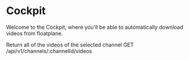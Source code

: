 # Cockpit
Welcome to the Cockpit, where you'll be able to automatically download videos from floatplane.

Return all of the videos of the selected channel
GET /api/v1/channels/:channelId/videos
